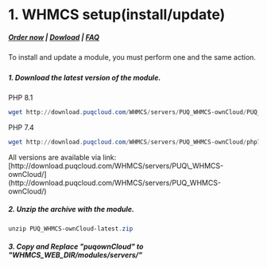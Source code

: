 # 1. WHMCS setup(install/update)

#####  [Order now](https://puqcloud.com/whmcs-module-owncloud.php) | [Dowload](https://download.puqcloud.com/WHMCS/servers/PUQ_WHMCS-ownCloud/) | [FAQ](https://faq.puqcloud.com/)

#####  

<p class="callout info">To install and update a module, you must perform one and the same action.</p>

#####  

##### 1. Download the latest version of the module.

PHP 8.1

```Powershell
wget http://download.puqcloud.com/WHMCS/servers/PUQ_WHMCS-ownCloud/PUQ_WHMCS-ownCloud-latest.zip
```

PHP 7.4

```Powershell
wget http://download.puqcloud.com/WHMCS/servers/PUQ_WHMCS-ownCloud/php74/PUQ_WHMCS-ownCloud-latest.zip
```

<p class="callout info">All versions are available via link: [http://download.puqcloud.com/WHMCS/servers/PUQ\_WHMCS-ownCloud/](http://download.puqcloud.com/WHMCS/servers/PUQ_WHMCS-ownCloud/)</p>

##### 2. Unzip the archive with the module.

```Powershell
unzip PUQ_WHMCS-ownCloud-latest.zip
```

##### 3. Copy and Replace "puqownCloud" to "WHMCS\_WEB\_DIR/modules/servers/"